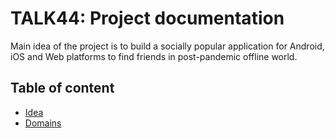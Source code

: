 # TALK44: Project documentation

Main idea of the project is to build a socially popular application for Android, iOS and Web platforms to find friends in post-pandemic offline world.

## Table of content

- [Idea](https://github.com/leprosus/talk44-design/blob/master/idea.md)
- [Domains](https://github.com/leprosus/talk44-design/blob/master/domains.md)
